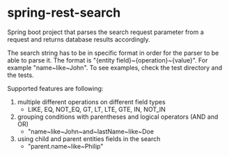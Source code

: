 # spring-rest-search
Spring boot project that parses the search request parameter from a request and returns database results accordingly.

The search string has to be in specific format in order for the parser to be able to parse it. The format is "{entity field}~{operation}~{value}".
For example "name\~like\~John".
To see examples, check the test directory and the tests.

Supported features are following:
 1. multiple different operations on different field types
    - LIKE, EQ, NOT_EQ, GT, LT, LTE, GTE, IN, NOT_IN
 2. grouping conditions with parentheses and logical operators (AND and OR)
    - "name\~like\~John\~and\~lastName\~like\~Doe
 3. using child and parent entities fields in the search
    - "parent.name\~like\~Philip"
